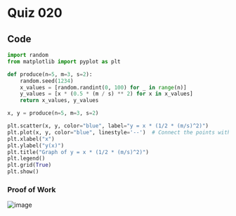 # Quiz 020

## Code
```.py
import random
from matplotlib import pyplot as plt

def produce(n=5, m=3, s=2):
    random.seed(1234)
    x_values = [random.randint(0, 100) for _ in range(n)]
    y_values = [x * (0.5 * (m / s) ** 2) for x in x_values]
    return x_values, y_values

x, y = produce(n=5, m=3, s=2)

plt.scatter(x, y, color="blue", label="y = x * (1/2 * (m/s)^2)")
plt.plot(x, y, color="blue", linestyle='--')  # Connect the points with a dashed line
plt.xlabel("x")
plt.ylabel("y(x)")
plt.title("Graph of y = x * (1/2 * (m/s)^2)")
plt.legend()
plt.grid(True)
plt.show()
```

### Proof of Work
![image](https://github.com/user-attachments/assets/c2e33df3-a1aa-4531-99ad-f775a5da478a)

